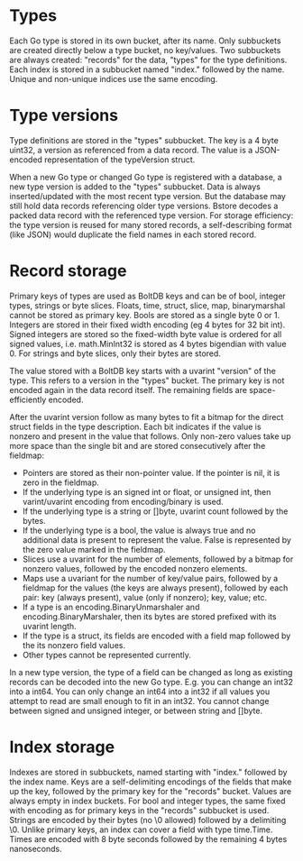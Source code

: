 # Types

Each Go type is stored in its own bucket, after its name. Only subbuckets are
created directly below a type bucket, no key/values. Two subbuckets are always
created: "records" for the data, "types" for the type definitions. Each index
is stored in a subbucket named "index." followed by the name. Unique and
non-unique indices use the same encoding.

# Type versions

Type definitions are stored in the "types" subbucket. The key is a 4 byte
uint32, a version as referenced from a data record. The value is a JSON-encoded
representation of the typeVersion struct.

When a new Go type or changed Go type is registered with a database, a new type
version is added to the "types" subbucket. Data is always inserted/updated with
the most recent type version. But the database may still hold data records
referencing older type versions. Bstore decodes a packed data record with the
referenced type version. For storage efficiency: the type version is reused for
many stored records, a self-describing format (like JSON) would duplicate the
field names in each stored record.

# Record storage

Primary keys of types are used as BoltDB keys and can be of bool, integer
types, strings or byte slices. Floats, time, struct, slice, map, binarymarshal
cannot be stored as primary key. Bools are stored as a single byte 0 or 1.
Integers are stored in their fixed width encoding (eg 4 bytes for 32 bit int).
Signed integers are stored so the fixed-width byte value is ordered for all
signed values, i.e. math.MinInt32 is stored as 4 bytes bigendian with value 0.
For strings and byte slices, only their bytes are stored.

The value stored with a BoltDB key starts with a uvarint "version" of the type.
This refers to a version in the "types" bucket. The primary key is not encoded
again in the data record itself. The remaining fields are space-efficiently
encoded.

After the uvarint version follow as many bytes to fit a bitmap for the direct
struct fields in the type description. Each bit indicates if the value is
nonzero and present in the value that follows. Only non-zero values take up
more space than the single bit and are stored consecutively after the fieldmap:

  - Pointers are stored as their non-pointer value. If the pointer is nil, it
    is zero in the fieldmap.
  - If the underlying type is an signed int or float, or unsigned int, then
    varint/uvarint encoding from encoding/binary is used.
  - If the underlying type is a string or []byte, uvarint count followed by the
    bytes.
  - If the underlying type is a bool, the value is always true and no
    additional data is present to represent the value. False is represented by
    the zero value marked in the fieldmap.
  - Slices use a uvarint for the number of elements, followed by a bitmap for
    nonzero values, followed by the encoded nonzero elements.
  - Maps use a uvariant for the number of key/value pairs, followed by a
    fieldmap for the values (the keys are always present), followed by each
    pair: key (always present), value (only if nonzero); key, value; etc.
  - If a type is an encoding.BinaryUnmarshaler and encoding.BinaryMarshaler,
    then its bytes are stored prefixed with its uvarint length.
  - If the type is a struct, its fields are encoded with a field map followed
    by the its nonzero field values.
  - Other types cannot be represented currently.

In a new type version, the type of a field can be changed as long as existing
records can be decoded into the new Go type. E.g. you can change an int32 into
a int64. You can only change an int64 into a int32 if all values you attempt to
read are small enough to fit in an int32. You cannot change between signed and
unsigned integer, or between string and []byte.

# Index storage

Indexes are stored in subbuckets, named starting with "index." followed by the
index name. Keys are a self-delimiting encodings of the fields that make up the
key, followed by the primary key for the "records" bucket. Values are always
empty in index buckets. For bool and integer types, the same fixed with
encoding as for primary keys in the "records" subbucket is used. Strings are
encoded by their bytes (no \0 allowed) followed by a delimiting \0. Unlike
primary keys, an index can cover a field with type time.Time. Times are encoded
with 8 byte seconds followed by the remaining 4 bytes nanoseconds.
